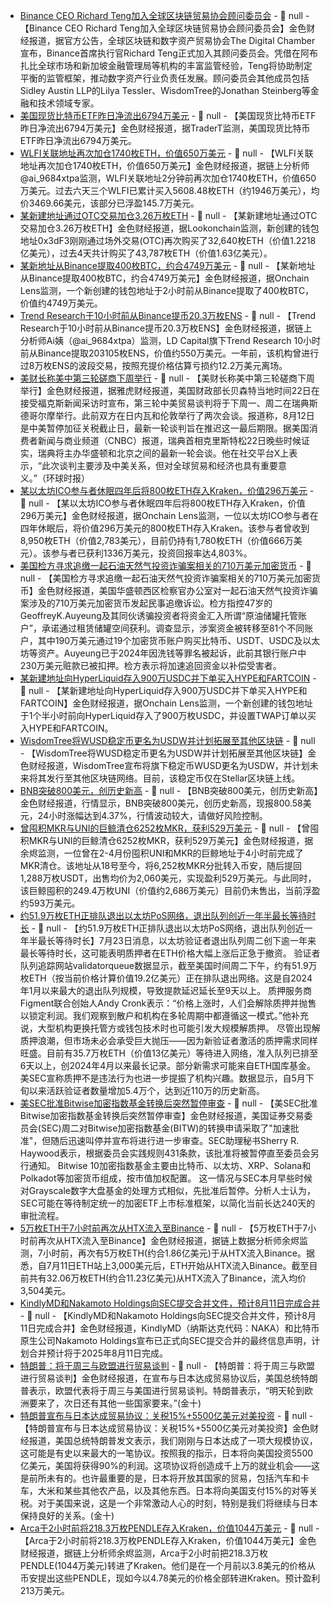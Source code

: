 - [Binance CEO Richard Teng加入全球区块链贸易协会顾问委员会](https://www.binance.com/en/blog/leadership/4697958020813580564) - 📰 null - 【Binance CEO Richard Teng加入全球区块链贸易协会顾问委员会】金色财经报道，据官方公告，全球区块链和数字资产贸易协会The Digital Chamber宣布，Binance首席执行官Richard Teng正式加入其顾问委员会。凭借在阿布扎比全球市场和新加坡金融管理局等机构的丰富监管经验，Teng将协助制定平衡的监管框架，推动数字资产行业负责任发展。顾问委员会其他成员包括Sidley Austin LLP的Lilya Tessler、WisdomTree的Jonathan Steinberg等金融和技术领域专家。
- [美国现货比特币ETF昨日净流出6794万美元]() - 📰 null - 【美国现货比特币ETF昨日净流出6794万美元】金色财经报道，据TraderT监测，美国现货比特币ETF昨日净流出6794万美元。
- [WLFI关联地址再次加仓1740枚ETH，价值650万美元](https://x.com/ai_9684xtpa/status/1947829432363979197) - 📰 null - 【WLFI关联地址再次加仓1740枚ETH，价值650万美元】金色财经报道，据链上分析师@ai_9684xtpa监测，WLFI关联地址2分钟前再次加仓1740枚ETH，价值650万美元。过去六天三个WLFI已累计买入5608.48枚ETH（约1946万美元），均价3469.66美元，该部分已浮盈145.7万美元。
- [某新建地址通过OTC交易加仓3.26万枚ETH]() - 📰 null - 【某新建地址通过OTC交易加仓3.26万枚ETH】金色财经报道，据Lookonchain监测，新创建的钱包地址0x3dF3刚刚通过场外交易(OTC)再次购买了32,640枚ETH（价值1.2218亿美元），过去4天共计购买了43,787枚ETH（价值1.63亿美元）。
- [某新地址从Binance提取400枚BTC，约合4749万美元](https://x.com/OnchainLens/status/1947827970657427461) - 📰 null - 【某新地址从Binance提取400枚BTC，约合4749万美元】金色财经报道，据Onchain Lens监测，一个新创建的钱包地址于2小时前从Binance提取了400枚BTC，价值约4749万美元。
- [Trend Research于10小时前从Binance提币20.3万枚ENS]() - 📰 null - 【Trend Research于10小时前从Binance提币20.3万枚ENS】金色财经报道，据链上分析师Ai姨（@ai_9684xtpa）监测，LD Capital旗下Trend Research 10小时前从Binance提取203105枚ENS，价值约550万美元。一年前，该机构曾进行过8万枚ENS的波段交易，按照充提价格估算亏损约12.2万美元离场。
- [美财长称美中第三轮磋商下周举行]() - 📰 null - 【美财长称美中第三轮磋商下周举行】金色财经报道，据雅虎财经报道，美国财政部长贝森特当地时间22日在接受福克斯新闻采访时宣布，第三轮中美贸易谈判将于下周一、周二在瑞典斯德哥尔摩举行。此前双方在日内瓦和伦敦举行了两次会谈。报道称，8月12日是中美暂停加征关税截止日，最新一轮谈判旨在推迟这一最后期限。据美国消费者新闻与商业频道（CNBC）报道，瑞典首相克里斯特松22日晚些时候证实，瑞典将主办华盛顿和北京之间的最新一轮会谈。他在社交平台X上表示，“此次谈判主要涉及中美关系，但对全球贸易和经济也具有重要意义。”（环球时报）
- [某以太坊ICO参与者休眠四年后将800枚ETH存入Kraken，价值296万美元](https://x.com/OnchainLens/status/1947824491632935065) - 📰 null - 【某以太坊ICO参与者休眠四年后将800枚ETH存入Kraken，价值296万美元】金色财经报道，据Onchain Lens监测，一位以太坊ICO参与者在四年休眠后，将价值296万美元的800枚ETH存入Kraken。该参与者曾收到8,950枚ETH（价值2,783美元），目前仍持有1,780枚ETH（价值666万美元）。该参与者已获利1336万美元，投资回报率达4,803%。
- [美国检方寻求追缴一起石油天然气投资诈骗案相关的710万美元加密货币]() - 📰 null - 【美国检方寻求追缴一起石油天然气投资诈骗案相关的710万美元加密货币】金色财经报道，美国华盛顿西区检察官办公室对一起石油天然气投资诈骗案涉及的710万美元加密货币发起民事追缴诉讼。检方指控47岁的GeoffreyK.Auyeung及其同伙诱骗投资者将资金汇入所谓“原油储罐托管账户”，承诺通过租赁储罐空间获利。调查显示，涉案资金被转移至81个不同账户，其中190万美元通过19个加密货币账户购买比特币、USDT、USDC及以太坊等资产。Auyeung已于2024年因洗钱等罪名被起诉，此前其银行账户中230万美元赃款已被扣押。检方表示将加速追回资金以补偿受害者。
- [某新建地址向HyperLiquid存入900万USDC并下单买入HYPE和FARTCOIN](https://x.com/OnchainLens/status/1947818907039072725) - 📰 null - 【某新建地址向HyperLiquid存入900万USDC并下单买入HYPE和FARTCOIN】金色财经报道，据Onchain Lens监测，一个新创建的钱包地址于1个半小时前向HyperLiquid存入了900万枚USDC，并设置TWAP订单以买入HYPE和FARTCOIN。
- [WisdomTree将WUSD稳定币更名为USDW并计划拓展至其他区块链]() - 📰 null - 【WisdomTree将WUSD稳定币更名为USDW并计划拓展至其他区块链】金色财经报道，WisdomTree宣布将旗下稳定币WUSD更名为USDW，并计划未来将其发行至其他区块链网络。目前，该稳定币仅在Stellar区块链上线。
- [BNB突破800美元，创历史新高]() - 📰 null - 【BNB突破800美元，创历史新高】金色财经报道，行情显示，BNB突破800美元，创历史新高，现报800.58美元，24小时涨幅达到4.37%，行情波动较大，请做好风险控制。
- [曾囤积MKR与UNI的巨鲸清仓6252枚MKR，获利529万美元]() - 📰 null - 【曾囤积MKR与UNI的巨鲸清仓6252枚MKR，获利529万美元】金色财经报道，据余烬监测，一位曾在2-4月份囤积UNI和MKR的巨鲸地址于4小时前完成了MKR清仓。该地址从18号至今，将6,252枚MKR分批转入币安，随后提回1,288万枚USDT，出售均价为2,060美元，实现盈利529万美元。与此同时，该巨鲸囤积的249.4万枚UNI（价值约2,686万美元）目前仍未售出，当前浮盈约593万美元。
- [约51.9万枚ETH正排队退出以太坊PoS网络，退出队列创近一年半最长等待时长](https://www.coindesk.com/tech/2025/07/22/ethereum-validator-exit-queue-nears-2b-as-stakers-rush-to-exit-after-160-rally) - 📰 null - 【约51.9万枚ETH正排队退出以太坊PoS网络，退出队列创近一年半最长等待时长】7月23日消息，以太坊验证者退出队列周二创下逾一年来最长等待时长，这可能表明质押者在ETH价格大幅上涨后正急于撤资。 
验证者队列追踪网站validatorqueue数据显示，截至美国时间周二下午，约有51.9万枚ETH（按当前价格计算价值19.2亿美元）正在排队退出网络。这是自2024年1月以来最大的退出队列规模，导致提款延迟延长至9天以上。 
质押服务商Figment联合创始人Andy Cronk表示：“价格上涨时，人们会解除质押并抛售以锁定利润。我们观察到散户和机构在多轮周期中都遵循这一模式。”他补充说，大型机构更换托管方或钱包技术时也可能引发大规模解质押。 
尽管出现解质押浪潮，但市场未必会承受巨大抛压——因为新验证者激活的质押需求同样旺盛。目前有35.7万枚ETH（价值13亿美元）等待进入网络，准入队列已排至6天以上，创2024年4月以来最长记录。部分新需求可能来自ETH国库基金。美SEC宣称质押不是违法行为也进一步提振了机构兴趣。数据显示，自5月下旬以来活跃验证者数量增加5.4万个，达到近110万的历史新高。
- [美SEC批准Bitwise加密指数基金转换后突然暂停审查](https://www.theblock.co/post/363901/us-sec-approved-conversion-of-the-bitwise-crypto-index-fund-then-hit-pause) - 📰 null - 【美SEC批准Bitwise加密指数基金转换后突然暂停审查】金色财经报道，美国证券交易委员会(SEC)周二对Bitwise加密指数基金(BITW)的转换申请采取了"加速批准"，但随后迅速叫停并宣布将进行进一步审查。SEC助理秘书Sherry R. Haywood表示，根据委员会实践规则431条款，该批准将被暂停直至委员会另行通知。 
Bitwise 10加密指数基金主要由比特币、以太坊、XRP、Solana和Polkadot等加密货币组成，按市值加权配置。 
这一情况与SEC本月早些时候对Grayscale数字大盘基金的处理方式相似，先批准后暂停。分析人士认为，SEC可能在等待制定统一的加密ETF上市标准框架，以简化当前长达240天的审批流程。
- [5万枚ETH于7小时前再次从HTX流入至Binance](https://x.com/EmberCN/status/1947811223795601735) - 📰 null - 【5万枚ETH于7小时前再次从HTX流入至Binance】金色财经报道，据链上数据分析师余烬监测，7小时前，再次有5万枚ETH(约合1.86亿美元)于从HTX流入Binance。据悉，自7月11日ETH站上3,000美元后，ETH开始从HTX流入Binance。截至目前共有32.06万枚ETH(约合11.23亿美元)从HTX流入了Binance，流入均价3,504美元。
- [KindlyMD和Nakamoto Holdings向SEC提交合并文件，预计8月11日完成合并](https://bitcoinmagazine.com/news/kindlymd-and-nakamoto-holdings-file-with-sec-merger-expected-to-close-august-11) - 📰 null - 【KindlyMD和Nakamoto Holdings向SEC提交合并文件，预计8月11日完成合并】金色财经报道，KindlyMD（纳斯达克代码：NAKA）和比特币原生公司Nakamoto Holdings宣布已正式向SEC提交合并的最终信息声明，计划合并预计将于2025年8月11日完成。
- [特朗普：将于周三与欧盟进行贸易谈判]() - 📰 null - 【特朗普：将于周三与欧盟进行贸易谈判】金色财经报道，在宣布与日本达成贸易协议后，美国总统特朗普表示，欧盟代表将于周三与美国进行贸易谈判。特朗普表示，“明天轮到欧洲要来了，次日还有其他一些国家要来。”(金十)
- [特朗普宣布与日本达成贸易协议：关税15%+5500亿美元对美投资]() - 📰 null - 【特朗普宣布与日本达成贸易协议：关税15%+5500亿美元对美投资】金色财经报道，美国总统特朗普发文表示，我们刚刚与日本达成了一项大规模协议，这可能是有史以来最大的一笔协议。按照我的指示，日本将向美国投资5500亿美元，美国将获得90%的利润。这项协议将创造成千上万的就业机会——这是前所未有的。也许最重要的是，日本将开放其国家的贸易，包括汽车和卡车，大米和某些其他农产品，以及其他东西。日本将向美国支付15%的对等关税。对于美国来说，这是一个非常激动人心的时刻，特别是我们将继续与日本保持良好的关系。(金十)
- [Arca于2小时前将218.3万枚PENDLE存入Kraken，价值1044万美元](https://x.com/EmberCN/status/1947806985920921924) - 📰 null - 【Arca于2小时前将218.3万枚PENDLE存入Kraken，价值1044万美元】金色财经报道，据链上分析师余烬监测，Arca于2小时前把218.3万枚PENDLE(1044万美元)转进了Kraken。他们是在一个月前以3.8美元的价格从币安提出这些PENDLE，现如今以4.78美元的价格全部转进Kraken。预计盈利213万美元。
